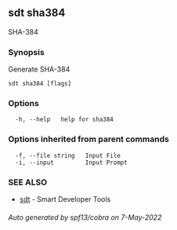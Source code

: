 ## sdt sha384

SHA-384

### Synopsis

Generate SHA-384

```
sdt sha384 [flags]
```

### Options

```
  -h, --help   help for sha384
```

### Options inherited from parent commands

```
  -f, --file string   Input File
  -i, --input         Input Prompt
```

### SEE ALSO

* [sdt](sdt.md)	 - Smart Developer Tools

###### Auto generated by spf13/cobra on 7-May-2022
